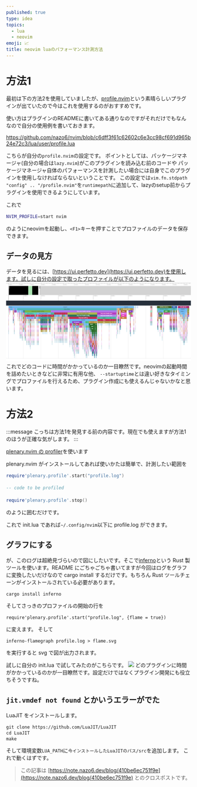 ```yaml
---
published: true
type: idea
topics:
  - lua
  - neovim
emoji: 📈
title: neovim luaのパフォーマンス計測方法
---
```


# 方法1

最初は下の方法2を使用していましたが、[profile.nvim](https://github.com/stevearc/profile.nvim)という素晴らしいプラグインが出ていたので今はこれを使用するのがおすすめです。

使い方はプラグインのREADMEに書いてある通りなのですがそれだけでもなんなので自分の使用例を書いておきます。

https://github.com/nazo6/nvim/blob/c6dff3f61c62602c6e3cc98cf691d965b24e72c3/lua/user/profile.lua

こちらが自分の`profile.nvim`の設定です。
ポイントとしては、パッケージマネージャ(自分の場合は`lazy.nvim`)がこのプラグインを読み込む前のコードや
パッケージマネージャ自体のパフォーマンスを計測したい場合には自身でこのプラグインを使用しなければならないということです。
この設定では`vim.fn.stdpath "config" .. "/profile.nvim"`を`runtimepath`に追加して、lazyのsetup前からプラグインを使用できるようにしています。

これで

```sh
NVIM_PROFILE=start nvim
```

のようにneovimを起動し、`<F1>`キーを押すことでプロファイルのデータを保存できます。

## データの見方

データを見るには、[https://ui.perfetto.dev](https://ui.perfetto.dev)を使用します。試しに自分の設定で取ったプロファイルが以下のようになります。
![](/images/blog/2021/09/neovim-profile/graph.png)
これでどのコードに時間がかかっているのか一目瞭然です。neovimの起動時間を詰めたいときなどに非常に有用な他、
`--startuptime`とは違い好きなタイミングでプロファイルを行えるため、プラグイン作成にも使えるんじゃないかなと思います。

# 方法2

:::message
こっちは方法1を発見する前の内容です。現在でも使えますが方法1のほうが正確な気がします。
:::

[plenary.nvim の profiler](https://github.com/nvim-lua/plenary.nvim#plenaryprofile)を使います

plenary.nvim がインストールしてあれば使いかたは簡単で、計測したい範囲を

```lua
require'plenary.profile'.start("profile.log")

-- code to be profiled

require'plenary.profile'.stop()
```

のように囲むだけです。

これで init.lua であれば`~/.config/nvim`以下に profile.log ができます。

## グラフにする

が、このログは超絶見づらいので図にしたいです。そこで[inferno](https://github.com/jonhoo/inferno)という
Rust 製ツールを使います。README
にごちゃごちゃ書いてますが今回はログをグラフに変換したいだけなので cargo install
するだけです。もちろん Rust
ツールチェーンがインストールされている必要があります。

```
cargo install inferno
```

そしてさっきのプロファイルの開始の行を

```
require'plenary.profile'.start("profile.log", {flame = true})
```

に変えます。 そして

```
inferno-flamegraph profile.log > flame.svg
```

を実行すると svg で図が出力されます。

試しに自分の init.lua で試してみたのがこちらです。
![](https://storage.googleapis.com/zenn-user-upload/e23fe12b0c1c5f5cdfa01fdb.png)
どのプラグインに時間がかかっているのかが一目瞭然です。設定だけではなくプラグイン開発にも役立ちそうですね。

## `jit.vmdef not found` とかいうエラーがでた

LuaJIT をインストールします。

```
git clone https://github.com/LuaJIT/LuaJIT
cd LuaJIT
make
```

そして環境変数`LUA_PATH`に`今インストールしたLuaJITのパス/src`を追加します。
これで動くはずです。


> この記事は [https://note.nazo6.dev/blog/410be6ec751f9e](https://note.nazo6.dev/blog/410be6ec751f9e) とのクロスポストです。
